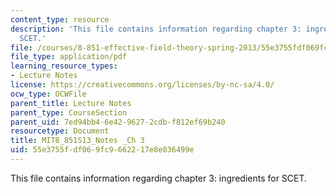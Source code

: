 ```yaml
---
content_type: resource
description: 'This file contains information regarding chapter 3: ingredients for
  SCET.'
file: /courses/8-851-effective-field-theory-spring-2013/55e3755fdf069fc9662217e8e036499e_MIT8_851S13_IngrediForScet.pdf
file_type: application/pdf
learning_resource_types:
- Lecture Notes
license: https://creativecommons.org/licenses/by-nc-sa/4.0/
ocw_type: OCWFile
parent_title: Lecture Notes
parent_type: CourseSection
parent_uid: 7ed94bb4-6e42-9627-2cdb-f812ef69b240
resourcetype: Document
title: MIT8_851S13_Notes _Ch 3
uid: 55e3755f-df06-9fc9-6622-17e8e036499e
---
```

This file contains information regarding chapter 3: ingredients for SCET.